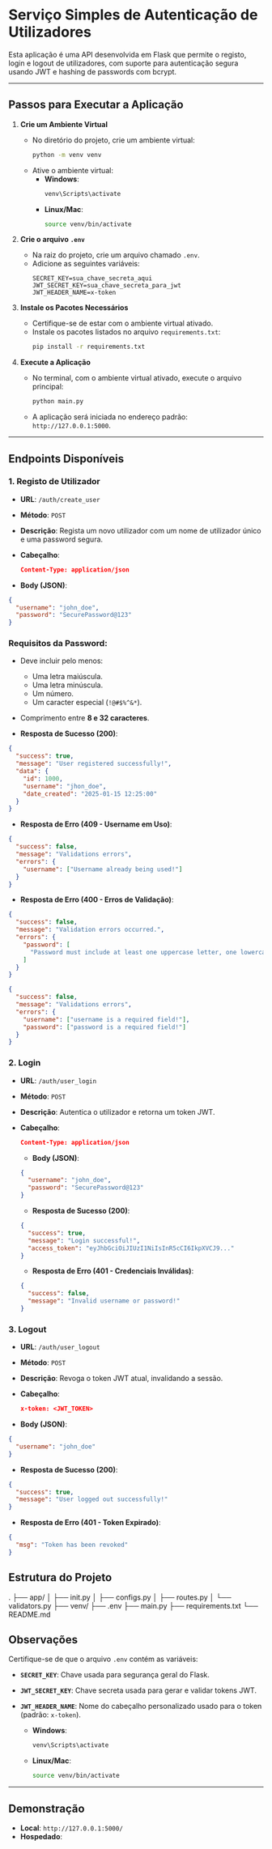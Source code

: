 # Serviço Simples de Autenticação de Utilizadores

Esta aplicação é uma API desenvolvida em Flask que permite o registo, login e logout de utilizadores, com suporte para autenticação segura usando JWT e hashing de passwords com bcrypt.

---

## Passos para Executar a Aplicação

1. **Crie um Ambiente Virtual**

   - No diretório do projeto, crie um ambiente virtual:
     ```bash
     python -m venv venv
     ```
   - Ative o ambiente virtual:
     - **Windows**:
       ```bash
       venv\Scripts\activate
       ```
     - **Linux/Mac**:
       ```bash
       source venv/bin/activate
       ```

2. **Crie o arquivo `.env`**

   - Na raiz do projeto, crie um arquivo chamado `.env`.
   - Adicione as seguintes variáveis:
     ```env
     SECRET_KEY=sua_chave_secreta_aqui
     JWT_SECRET_KEY=sua_chave_secreta_para_jwt
     JWT_HEADER_NAME=x-token
     ```

3. **Instale os Pacotes Necessários**

   - Certifique-se de estar com o ambiente virtual ativado.
   - Instale os pacotes listados no arquivo `requirements.txt`:
     ```bash
     pip install -r requirements.txt
     ```

4. **Execute a Aplicação**

   - No terminal, com o ambiente virtual ativado, execute o arquivo principal:
     ```bash
     python main.py
     ```
   - A aplicação será iniciada no endereço padrão: `http://127.0.0.1:5000`.

---

## Endpoints Disponíveis

### 1. **Registo de Utilizador**

- **URL**: `/auth/create_user`
- **Método**: `POST`
- **Descrição**: Regista um novo utilizador com um nome de utilizador único e uma password segura.
- **Cabeçalho**:

  ```json
  Content-Type: application/json
  ```

- **Body (JSON)**:

```json
{
  "username": "john_doe",
  "password": "SecurePassword@123"
}
```

### Requisitos da Password:

- Deve incluir pelo menos:
  - Uma letra maiúscula.
  - Uma letra minúscula.
  - Um número.
  - Um caracter especial (`!@#$%^&*`).
- Comprimento entre **8 e 32 caracteres**.

- **Resposta de Sucesso (200)**:

```json
{
  "success": true,
  "message": "User registered successfully!",
  "data": {
    "id": 1000,
    "username": "jhon_doe",
    "date_created": "2025-01-15 12:25:00"
  }
}
```

- **Resposta de Erro (409 - Username em Uso)**:

```json
{
  "success": false,
  "message": "Validations errors",
  "errors": {
    "username": ["Username already being used!"]
  }
}
```

- **Resposta de Erro (400 - Erros de Validação)**:

```json
{
  "success": false,
  "message": "Validation errors occurred.",
  "errors": {
    "password": [
      "Password must include at least one uppercase letter, one lowercase letter, one number, and one special character, and be between 8 and 32 characters long"
    ]
  }
}
```

```json
{
  "success": false,
  "message": "Validations errors",
  "errors": {
    "username": ["username is a required field!"],
    "password": ["password is a required field!"]
  }
}
```

### 2. **Login**

- **URL**: `/auth/user_login`
- **Método**: `POST`
- **Descrição**: Autentica o utilizador e retorna um token JWT.
- **Cabeçalho**:

  ```json
  Content-Type: application/json
  ```

  - **Body (JSON)**:

  ```json
  {
    "username": "john_doe",
    "password": "SecurePassword@123"
  }
  ```

  - **Resposta de Sucesso (200)**:

  ```json
  {
    "success": true,
    "message": "Login successful!",
    "access_token": "eyJhbGciOiJIUzI1NiIsInR5cCI6IkpXVCJ9..."
  }
  ```

  - **Resposta de Erro (401 - Credenciais Inválidas)**:

  ```json
  {
    "success": false,
    "message": "Invalid username or password!"
  }
  ```

### 3. **Logout**

- **URL**: `/auth/user_logout`
- **Método**: `POST`
- **Descrição**: Revoga o token JWT atual, invalidando a sessão.
- **Cabeçalho**:

  ```json
  x-token: <JWT_TOKEN>
  ```

- **Body (JSON)**:

```json
{
  "username": "john_doe"
}
```

- **Resposta de Sucesso (200)**:

```json
{
  "success": true,
  "message": "User logged out successfully!"
}
```

- **Resposta de Erro (401 - Token Expirado)**:

```json
{
  "msg": "Token has been revoked"
}
```

## Estrutura do Projeto

. ├── app/
│ ├── init.py
│ ├── configs.py
│ ├── routes.py
│ └── validators.py
├── venv/
├── .env
├── main.py
├── requirements.txt
└── README.md

## Observações

Certifique-se de que o arquivo `.env` contém as variáveis:

- **`SECRET_KEY`**: Chave usada para segurança geral do Flask.
- **`JWT_SECRET_KEY`**: Chave secreta usada para gerar e validar tokens JWT.
- **`JWT_HEADER_NAME`**: Nome do cabeçalho personalizado usado para o token (padrão: `x-token`).

  - **Windows**:
    ```bash
    venv\Scripts\activate
    ```
  - **Linux/Mac**:
    ```bash
    source venv/bin/activate
    ```

---

## Demonstração

- **Local**: `http://127.0.0.1:5000/`
- **Hospedado**: 